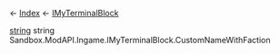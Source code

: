 ← [Index](Api-Index) ← [IMyTerminalBlock](Sandbox.ModAPI.Ingame.IMyTerminalBlock)

[string](System.String) string Sandbox.ModAPI.Ingame.IMyTerminalBlock.CustomNameWithFaction